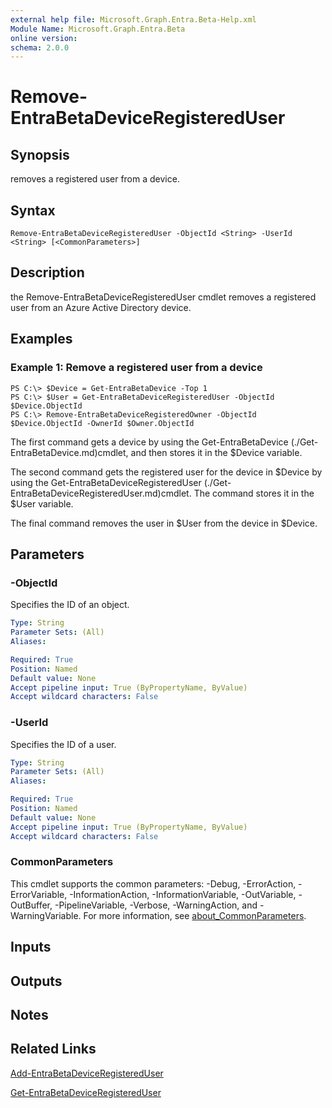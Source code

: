 ```yaml
---
external help file: Microsoft.Graph.Entra.Beta-Help.xml
Module Name: Microsoft.Graph.Entra.Beta
online version:
schema: 2.0.0
---
```


# Remove-EntraBetaDeviceRegisteredUser

## Synopsis
removes a registered user from a device.

## Syntax

```
Remove-EntraBetaDeviceRegisteredUser -ObjectId <String> -UserId <String> [<CommonParameters>]
```

## Description
the Remove-EntraBetaDeviceRegisteredUser cmdlet removes a registered user from an Azure Active Directory device.

## Examples

### Example 1: Remove a registered user from a device
```
PS C:\> $Device = Get-EntraBetaDevice -Top 1
PS C:\> $User = Get-EntraBetaDeviceRegisteredUser -ObjectId $Device.ObjectId
PS C:\> Remove-EntraBetaDeviceRegisteredOwner -ObjectId $Device.ObjectId -OwnerId $Owner.ObjectId
```

The first command gets a device by using the Get-EntraBetaDevice (./Get-EntraBetaDevice.md)cmdlet, and then stores it in the $Device variable.

The second command gets the registered user for the device in $Device by using the Get-EntraBetaDeviceRegisteredUser (./Get-EntraBetaDeviceRegisteredUser.md)cmdlet.
The command stores it in the $User variable.

The final command removes the user in $User from the device in $Device.

## Parameters

### -ObjectId
Specifies the ID of an object.

```yaml
Type: String
Parameter Sets: (All)
Aliases:

Required: True
Position: Named
Default value: None
Accept pipeline input: True (ByPropertyName, ByValue)
Accept wildcard characters: False
```

### -UserId
Specifies the ID of a user.

```yaml
Type: String
Parameter Sets: (All)
Aliases:

Required: True
Position: Named
Default value: None
Accept pipeline input: True (ByPropertyName, ByValue)
Accept wildcard characters: False
```

### CommonParameters
This cmdlet supports the common parameters: -Debug, -ErrorAction, -ErrorVariable, -InformationAction, -InformationVariable, -OutVariable, -OutBuffer, -PipelineVariable, -Verbose, -WarningAction, and -WarningVariable. For more information, see [about_CommonParameters](https://go.microsoft.com/fwlink/?LinkID=113216).

## Inputs

## Outputs

## Notes

## Related Links

[Add-EntraBetaDeviceRegisteredUser]()

[Get-EntraBetaDeviceRegisteredUser]()

